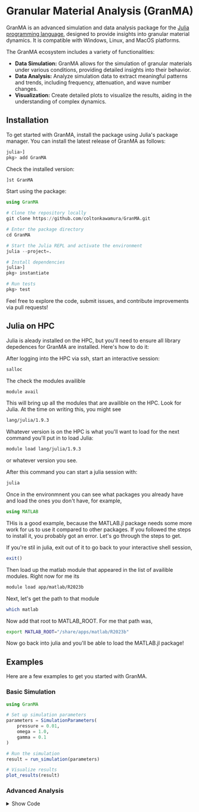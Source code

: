 
# Granular Material Analysis (GranMA)

GranMA is an advanced simulation and data analysis package for the [Julia programming language](https://julialang.org/), designed to provide insights into granular material dynamics. It is compatible with Windows, Linux, and MacOS platforms.

The GranMA ecosystem includes a variety of functionalities:

- **Data Simulation:** GranMA allows for the simulation of granular materials under various conditions, providing detailed insights into their behavior.
- **Data Analysis:** Analyze simulation data to extract meaningful patterns and trends, including frequency, attenuation, and wave number changes.
- **Visualization:** Create detailed plots to visualize the results, aiding in the understanding of complex dynamics.


## Installation

To get started with GranMA, install the package using Julia's package manager. You can install the latest release of GranMA as follows:

```julia
julia>]
pkg> add GranMA
```

Check the installed version:

```julia
]st GranMA
```

Start using the package:

```julia
using GranMA
```

```julia
# Clone the repository locally
git clone https://github.com/coltonkawamura/GranMA.git

# Enter the package directory
cd GranMA

# Start the Julia REPL and activate the environment
julia --project=.

# Install dependencies
julia>]
pkg> instantiate

# Run tests
pkg> test
```

Feel free to explore the code, submit issues, and contribute improvements via pull requests!
</details>

## Julia on HPC
Julia is aleady installed on the HPC, but you'll need to ensure all library depedences for GranMA are installed. Here's how to do it:

After logging into the HPC via ssh, start an interactive session:

```bash
salloc
```

The check the modules availible

```bash
module avail
```

This will bring up all the modules that are availible on the HPC. Look for Julia. At the time on writing this, you might see

```bash
lang/julia/1.9.3   
```

Whatever version is on the HPC is what you'll want to load for the next command you'll put in to load Julia:

```bash
module load lang/julia/1.9.3
```

or whatever version you see.

After this command you can start a julia session with:

```bash
julia
```
Once in the environmnent you can see what packages you already have and load the ones you don't have, for example,

```julia
using MATLAB
```
THis is a good example, because the MATLAB.jl package needs some more work for us to use it compared to other packages. If you followed the steps to install it, you probably got an error. Let's go through the steps to get.

If you're stil in julia, exit out of it to go back to your interactive shell session,

```julia
exit()
```
Then load up the matlab module that appeared in the list of availible modules. Right now for me its

```bash
module load app/matlab/R2023b
```
Next, let's get the path to that module

```bash
which matlab
```

Now add that root to MATLAB_ROOT. For me that path was,

```bash
export MATLAB_ROOT="/share/apps/matlab/R2023b"
```
Now go back into julia and you'll be able to load the MATLAB.jl package!
## Examples

Here are a few examples to get you started with GranMA.

### Basic Simulation

```julia
using GranMA

# Set up simulation parameters
parameters = SimulationParameters(
    pressure = 0.01,
    omega = 1.0,
    gamma = 0.1
)

# Run the simulation
result = run_simulation(parameters)

# Visualize results
plot_results(result)
```

### Advanced Analysis

<details>
  <summary>Show Code</summary>

```julia
using GranMA

# Load simulation data
data = load_data("path/to/simulation_output.mat")

# Perform frequency analysis
frequency_results = analyze_frequencies(data)

# Plot frequency spectrum
plot_frequency_spectrum(frequency_results)
```
</details>
